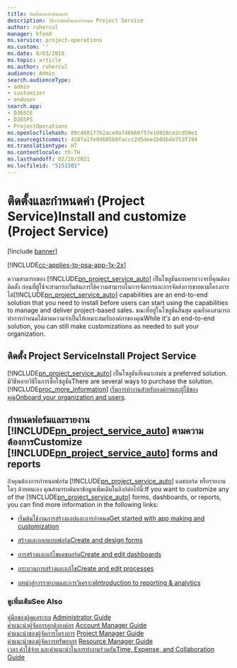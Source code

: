 ```yaml
---
title: ติดตั้งและกำหนดเอง
description: วิธีการติดตั้งและกำหนด Project Service
author: ruhercul
manager: kfend
ms.service: project-operations
ms.custom: ''
ms.date: 8/03/2018
ms.topic: article
ms.author: ruhercul
audience: Admin
search.audienceType:
- admin
- customizer
- enduser
search.app:
- D365CE
- D365PS
- ProjectOperations
ms.openlocfilehash: 89c480177b2ace9a746b60f57e10926ce2cd59e1
ms.sourcegitcommit: 418fa1fe9d605b8faccc2d5dee1b04b4e753f194
ms.translationtype: HT
ms.contentlocale: th-TH
ms.lasthandoff: 02/10/2021
ms.locfileid: "5151501"
---
```

# <a name="install-and-customize-project-service"></a><span data-ttu-id="c44fc-103">ติดตั้งและกำหนดค่า (Project Service)</span><span class="sxs-lookup"><span data-stu-id="c44fc-103">Install and customize (Project Service)</span></span>

[!include [banner](../includes/psa-now-project-operations.md)]

[!INCLUDE[cc-applies-to-psa-app-1x-2x](../includes/cc-applies-to-psa-app-1x-2x.md)]

<span data-ttu-id="c44fc-104">ความสามารถของ [!INCLUDE[pn_project_service_auto](../includes/pn-project-service-auto.md)] เป็นโซลูชันแบบครบวงจรที่คุณต้องติดตั้ง ก่อนที่ผู้ใช้จะสามารถเริ่มต้นการใช้ความสามารถในการจัดการและการจัดส่งการขายตามโครงการได้</span><span class="sxs-lookup"><span data-stu-id="c44fc-104">[!INCLUDE[pn_project_service_auto](../includes/pn-project-service-auto.md)] capabilities are an end-to-end solution that you need to install before users can start using the capabilities to manage and deliver project-based sales.</span></span> <span data-ttu-id="c44fc-105">ขณะที่อยู่ในโซลูชันสิ้นสุด คุณยังคงสามารถทำการกำหนดได้ตามความจำเป็นให้เหมาะสมกับองค์กรของคุณ</span><span class="sxs-lookup"><span data-stu-id="c44fc-105">While it's an end-to-end solution, you can still make customizations as needed to suit your organization.</span></span>  
<!-- TODO: I expect to find the information on how to get and install this here. Please find that and add it here. Same for Project Service.--> 
  
## <a name="install-project-service"></a><span data-ttu-id="c44fc-106">ติดตั้ง Project Service</span><span class="sxs-lookup"><span data-stu-id="c44fc-106">Install Project Service</span></span>  
 [!INCLUDE[pn_project_service_auto](../includes/pn-project-service-auto.md)] <span data-ttu-id="c44fc-107">เป็นโซลูชันที่เหมาะสม</span><span class="sxs-lookup"><span data-stu-id="c44fc-107">is a preferred solution.</span></span> <span data-ttu-id="c44fc-108">มีวิธีหลายวิธีในการซื้อโซลูชัน</span><span class="sxs-lookup"><span data-stu-id="c44fc-108">There are several ways to purchase the solution.</span></span> [!INCLUDE[proc_more_information](../includes/proc-more-information.md)] <span data-ttu-id="c44fc-109">[เริ่มการทำงานสำหรับองค์กรและผู้ใช้ของคุณ](https://docs.microsoft.com/dynamics365/customerengagement/on-premises/admin/onboard-your-organization-and-users-to-dynamics-365-online)</span><span class="sxs-lookup"><span data-stu-id="c44fc-109">[Onboard your organization and users](https://docs.microsoft.com/dynamics365/customerengagement/on-premises/admin/onboard-your-organization-and-users-to-dynamics-365-online).</span></span>  
  
## <a name="customize-pn_project_service_auto-forms-and-reports"></a><span data-ttu-id="c44fc-110">กำหนดฟอร์มและรายงาน [!INCLUDE[pn_project_service_auto](../includes/pn-project-service-auto.md)] ตามความต้องการ</span><span class="sxs-lookup"><span data-stu-id="c44fc-110">Customize [!INCLUDE[pn_project_service_auto](../includes/pn-project-service-auto.md)] forms and reports</span></span>  
 <span data-ttu-id="c44fc-111">ถ้าคุณต้องการกำหนดฟอร์ม [!INCLUDE[pn_project_service_auto](../includes/pn-project-service-auto.md)] แดชบอร์ด หรือรายงานใดๆ ด้วยตนเอง คุณสามารถค้นหาข้อมูลเพิ่มเติมในลิงก์ต่อไปนี้:</span><span class="sxs-lookup"><span data-stu-id="c44fc-111">If you want to customize any of the [!INCLUDE[pn_project_service_auto](../includes/pn-project-service-auto.md)] forms, dashboards, or reports, you can find more information in the following links:</span></span>  
  
- [<span data-ttu-id="c44fc-112">เริ่มต้นใช้งานการสร้างแอปและการกำหนด</span><span class="sxs-lookup"><span data-stu-id="c44fc-112">Get started with app making and customization</span></span>](https://docs.microsoft.com/dynamics365/customerengagement/on-premises/customize/getting-started-customization)  
  
- [<span data-ttu-id="c44fc-113">สร้างและออกแบบฟอร์ม</span><span class="sxs-lookup"><span data-stu-id="c44fc-113">Create and design forms</span></span>](https://docs.microsoft.com/dynamics365/customerengagement/on-premises/customize/create-design-forms)  
  
- [<span data-ttu-id="c44fc-114">การสร้างและแก้ไขแดชบอร์ด</span><span class="sxs-lookup"><span data-stu-id="c44fc-114">Create and edit dashboards</span></span>](https://docs.microsoft.com/dynamics365/customerengagement/on-premises/customize/create-edit-dashboards)  
  
- [<span data-ttu-id="c44fc-115">กระบวนการสร้างและแก้ไข</span><span class="sxs-lookup"><span data-stu-id="c44fc-115">Create and edit processes</span></span>](https://docs.microsoft.com/dynamics365/customerengagement/on-premises/customize/guide-staff-through-common-tasks-processes)  
  
- [<span data-ttu-id="c44fc-116">บทนำสู่การรายงานและการวิเคราะห์</span><span class="sxs-lookup"><span data-stu-id="c44fc-116">Introduction to reporting & analytics</span></span>](https://docs.microsoft.com/dynamics365/customerengagement/on-premises/analytics/reporting-analytics-with-dynamics-365)  
  
### <a name="see-also"></a><span data-ttu-id="c44fc-117">ดูเพิ่มเติม</span><span class="sxs-lookup"><span data-stu-id="c44fc-117">See Also</span></span>  
 <span data-ttu-id="c44fc-118">[คู่มือของผู้ดูแลระบบ](../psa/admin-guide.md) </span><span class="sxs-lookup"><span data-stu-id="c44fc-118">[Administrator Guide](../psa/admin-guide.md) </span></span>  
 <span data-ttu-id="c44fc-119">[คำแนะนำผู้จัดการลูกค้าองค์กร](../psa/account-manager-guide.md) </span><span class="sxs-lookup"><span data-stu-id="c44fc-119">[Account Manager Guide](../psa/account-manager-guide.md) </span></span>  
 <span data-ttu-id="c44fc-120">[คำแนะนำของผู้จัดการโครงการ](../psa/project-manager-guide.md) </span><span class="sxs-lookup"><span data-stu-id="c44fc-120">[Project Manager Guide](../psa/project-manager-guide.md) </span></span>  
 <span data-ttu-id="c44fc-121">[คำแนะนำของผู้จัดการทรัพยากร](../psa/resource-manager-guide.md) </span><span class="sxs-lookup"><span data-stu-id="c44fc-121">[Resource Manager Guide](../psa/resource-manager-guide.md) </span></span>  
 [<span data-ttu-id="c44fc-122">เวลา ค่าใช้จ่าย และคำแนะนำในการทำงานร่วมกัน</span><span class="sxs-lookup"><span data-stu-id="c44fc-122">Time, Expense, and Collaboration Guide</span></span>](../psa/time-expense-collaboration-guide.md)
